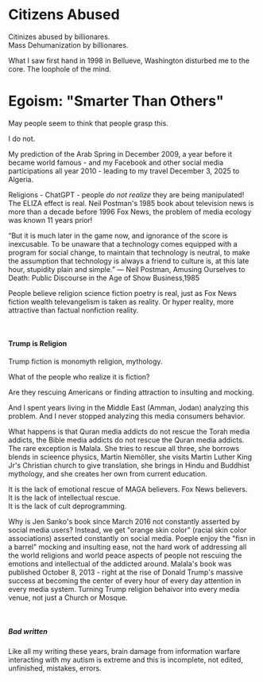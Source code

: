 # Citizens Abused

Citinizes abused by billionares.   
Mass Dehumanization by billionares.

What I saw first hand in 1998 in Bellueve, Washington disturbed me to the core. The loophole of the mind.

# Egoism: "Smarter Than Others"

May people seem to think that people grasp this.

I do not.

My prediction of the Arab Spring in December 2009, a year before it became world famous - and my Facebook and other social media participations all year 2010 - leading to my travel December 3, 2025 to Algeria.

Religions - ChatGPT - people *do not realize* they are being manipulated! The ELIZA effect is real. Neil Postman's 1985 book about television news is more than a decade before 1996 Fox News, the problem of media ecology was known 11 years prior!

“But it is much later in the game now, and ignorance of the score is inexcusable. To be unaware that a technology comes equipped with a program for social change, to maintain that technology is neutral, to make the assumption that technology is always a friend to culture is, at this late hour, stupidity plain and simple.”
― Neil Postman, Amusing Ourselves to Death: Public Discourse in the Age of Show Business,1985

People believe religion science fiction poetry is real, just as Fox News fiction wealth televangelism is taken as reality. Or hyper reality, more attractive than factual nonfiction reality.

&nbsp;

#### Trump is Religion

Trump fiction is monomyth religion, mythology.

What of the people who realize it is fiction?

Are they rescuing Americans or finding attraction to insulting and mocking.

And I spent years living in the Middle East (Amman, Jodan) analyzing this problem. And I never stopped analyzing this media consumers behavior.

What happens is that Quran media addicts do not rescue the Torah media addicts, the Bible media addicts do not rescue the Quran media addicts. The rare exception is Malala. She tries to rescue all three, she borrows blends in scieence physics, Martin Niemöller, she visits Martin Luther King Jr's Christian church to give translation, she brings in Hindu and Buddhist mythology, and she creates her own from current education.

It is the lack of emotional rescue of MAGA believers. Fox News believers.  
It is the lack of intellectual rescue.  
It is the lack of cult deprogramming. 

Why is Jen Sanko's book since March 2016 not constantly asserted by social media users? Instead, we get "orange skin color" (racial skin color associations) asserted constantly on social media. Poeple enjoy the "fisn in a barrel" mocking and insulting ease, not the hard work of addressing all the world religions and world peace aspects of people not rescuing the emotions and intellectual of the addicted around. Malala's book was published October 8, 2013 - right at the rise of Donald Trump's massive success at becoming the center of every hour of every day attention in every media system. Turning Trump religion behaivor into every media venue, not just a Church or Mosque.

&nbsp;

##### Bad written

Like all my writing these years, brain damage from information warfare interacting with my autism is extreme and this is incomplete, not edited, unfinished, mistakes, errors.
